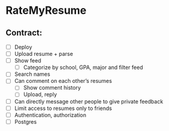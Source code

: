 # RateMyResume

## Contract:
- [ ] Deploy
- [ ] Upload resume + parse
- [ ] Show feed
  - [ ] Categorize by school, GPA, major and filter feed
- [ ] Search names
- [ ] Can comment on each other’s resumes
  - [ ] Show comment history
  - [ ] Upload, reply
- [ ] Can directly message other people to give private feedback
- [ ] Limit access to resumes only to friends
- [ ] Authentication, authorization
- [ ] Postgres
